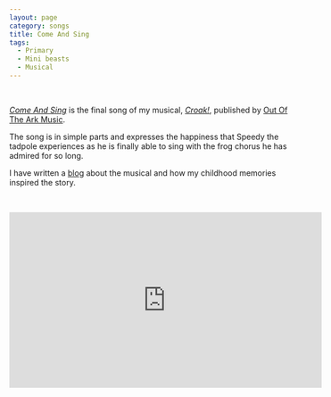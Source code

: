 ```yaml
---
layout: page
category: songs
title: Come And Sing
tags:
  - Primary
  - Mini beasts
  - Musical
---
```

&nbsp;

[*Come And Sing*](https://www.outoftheark.co.uk/croak.html) is the final song of my musical, [*Croak!*](https://www.outoftheark.co.uk/croak.html), published by [Out Of The Ark Music](https://www.outoftheark.co.uk/).

The song is in simple parts and expresses the happiness that Speedy the tadpole experiences as he is finally able to sing with the frog chorus he has admired for so long.

I have written a [blog](https://blog.bakertunes.com/croak-235becfb447d) about the musical and how my childhood memories inspired the story. 

&nbsp;

<iframe width="560" height="315" src="https://www.youtube.com/embed/1xKK-oWvprI" frameborder="0" allow="accelerometer; autoplay; clipboard-write; encrypted-media; gyroscope; picture-in-picture" allowfullscreen></iframe>


&nbsp;
